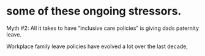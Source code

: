 # some of these ongoing stressors.

Myth #2: All it takes to have “inclusive care policies” is giving dads paternity leave.

Workplace family leave policies have evolved a lot over the last decade,